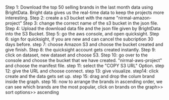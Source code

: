 Step 1: Download the top 50 selling brands in the last month data using BrightData. Bright data gives us the real-time data to keep the projects more interesting.
Step 2: create a s3 bucket with the name "nirmal-amazon-project"
Step 3: change the correct name of the s3 bucket in the json file.
Step 4: Upload the download data file and the json file given by BrightData into the S3 Bucket.
Step 5: go the aws console, and open quicksight.
Step 6: sign for quicksight, if you are new and can cancel the subcription 30 days before.
step 7: choose Amazon S3 and choose the bucket created and give finish.
Step 8: the quicksight account gets created instantly.
Step 9: click on dataset, new dataset and choose S3. 
Step 10: go over to the console and choose the bucket that we have created. "nirmal-aws-project" and choose the manifest file.
step 11: select the "COPY S3 URL" Option.
step 12: give the URL and choose connect.
step 13: give visualize.
step14: click create and the data gets set up.
step 15: drag and drop the colum brand inside the graph.
step 16: now to arrange the brands in ascending order, we can see which brands are the most popular, click on brands on the graph>> sort options>> ascending





